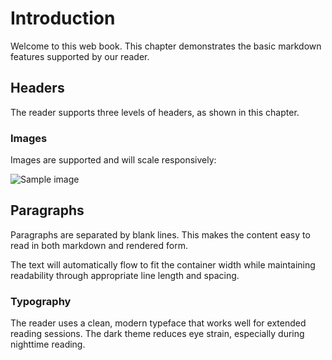 # Introduction

Welcome to this web book. This chapter demonstrates the basic markdown features supported by our reader.

## Headers

The reader supports three levels of headers, as shown in this chapter.

### Images

Images are supported and will scale responsively:

![Sample image](sample.jpg)

## Paragraphs

Paragraphs are separated by blank lines. This makes the content easy to read in both markdown and rendered form.

The text will automatically flow to fit the container width while maintaining readability through appropriate line length and spacing.

### Typography

The reader uses a clean, modern typeface that works well for extended reading sessions. The dark theme reduces eye strain, especially during nighttime reading. 